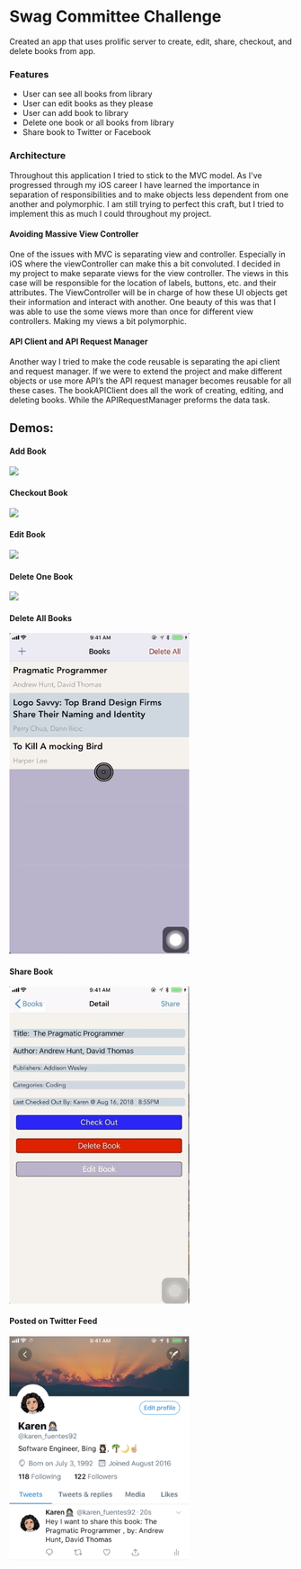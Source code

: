 # Swag Committee Challenge 
Created an app that uses prolific server to create, edit, share, checkout, and delete books from app.  

### Features
 
- User can see all books from library 
- User can edit books as they please
- User can add book to library
- Delete one book or all books from library
- Share book to Twitter or Facebook 
 
### Architecture 

Throughout this application I tried to stick to the MVC model. As I've progressed through my iOS career I have learned the importance in separation of responsibilities and to make objects less dependent from one another and polymorphic. I am still trying to perfect this craft, but I  tried to implement this as much I could throughout my project.
 
#### Avoiding Massive View Controller  

One of the issues with MVC is separating view and controller. Especially in iOS where the viewController can make this a bit convoluted. I  decided in my project to make separate views for the view controller. The views in this case will be responsible for the location of labels, buttons,  etc. and their attributes. The ViewController will be in charge of how these UI objects get their information and interact with another. One beauty of this was that I was able to use the some views more than once for different view controllers. Making my views a bit polymorphic. 

#### API Client and API Request Manager 

Another way I tried to make the code reusable is separating the api client and request manager. If we were to extend the project and make different objects or use more API’s the API request manager becomes reusable for all these cases. The bookAPIClient does all the work of creating, editing, and deleting books. While the APIRequestManager preforms the data task. 


## Demos: 

#### Add Book 
<img src="https://github.com/karen-fuentes/ProlificCodeChallenge/blob/master/images/addingBook.gif" width="320" />

#### Checkout Book 
<img src="https://github.com/karen-fuentes/ProlificCodeChallenge/blob/master/images/checkOutDemo.gif" width="320"/>

#### Edit Book 
<img src="https://github.com/karen-fuentes/ProlificCodeChallenge/blob/master/images/editBook.gif" width="320" />

#### Delete One Book  
<img src="https://github.com/karen-fuentes/ProlificCodeChallenge/blob/master/images/deleteOneBook.gif" width="320"/>

#### Delete All Books  
<img src="https://github.com/karen-fuentes/ProlificCodeChallenge/blob/master/images/deleteAll.gif" width="320"/>

#### Share Book
<img src="https://github.com/karen-fuentes/ProlificCodeChallenge/blob/master/images/shareBookToTwitter.gif" width="320" />

#### Posted on Twitter Feed
<img src="https://github.com/karen-fuentes/ProlificCodeChallenge/blob/master/images/sharedToTwitter.jpg" width="320" />
 
